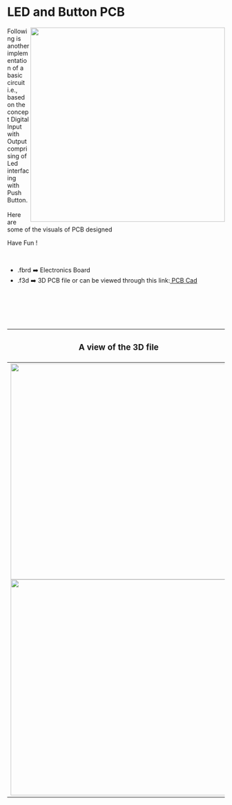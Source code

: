 <h1>LED and Button PCB</h1>

<div>
   <img width=450 align=right src="https://github.com/Curovearth/Dive-into-Electronics/blob/main/PCB%20Designs/04-Led%20and%20Resistor/img1.png"/>
   <p>Following is another implementation of a basic circuit i.e., based on the concept Digital Input with Output comprising of Led interfacing with Push Button.<br><br>Here are some of the visuals of PCB designed<br>
        
   Have Fun !
  </p>
<br>

   - .fbrd ➡️ Electronics Board
   - .f3d  ➡️ 3D PCB file or can be viewed through this link:<a href="https://a360.co/3IQ3L4Z"> PCB Cad</a>
   
   
<br> <br> <br>  <br>   
<div align=center>
   
| <h3>A view of the 3D file</h2> | <h3>Schematic Diagram for PCB</h3> |      
| --- | --- |
| <img width=500 align=center src="https://github.com/Curovearth/Dive-into-Electronics/blob/main/PCB%20Designs/04-Led%20and%20Resistor/img2.png"/><br><img width=500 align=center src="https://github.com/Curovearth/Dive-into-Electronics/blob/main/PCB%20Designs/04-Led%20and%20Resistor/img3.png"/> |    <img width="500" src="https://github.com/Curovearth/Dive-into-Electronics/blob/main/PCB%20Designs/04-Led%20and%20Resistor/pcb.png"> | 
 
</div>

 
